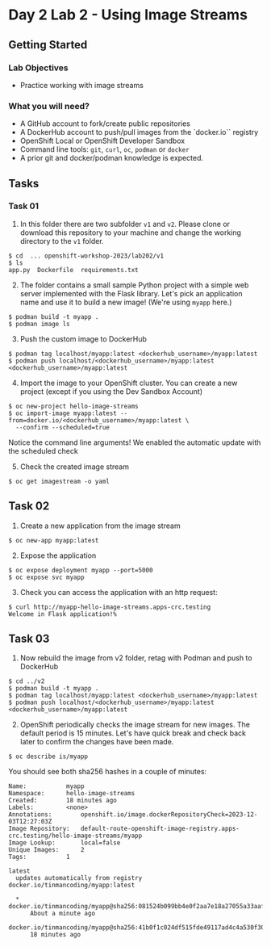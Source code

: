 # Day 2 Lab 2 - Using Image Streams

## Getting Started 

### Lab Objectives

- Practice working with image streams


###  What you will need?

- A GitHub account to fork/create public repositories
- A DockerHub account to push/pull images from the `docker.io`` registry
- OpenShift Local or OpenShift Developer Sandbox
- Command line tools: `git`, `curl`, `oc`, `podman` or `docker`
- A prior git and docker/podman knowledge is expected. 

## Tasks


### Task 01 

1. In this folder there are two subfolder `v1` and `v2`.
Please clone or download this repository to your machine and change the working directory to the `v1` folder.

```
$ cd  ... openshift-workshop-2023/lab202/v1
$ ls
app.py  Dockerfile  requirements.txt
```

2. The folder contains a small sample Python project with a simple web server implemented with the Flask library.
Let's pick an application name and use it to build a new image! (We're using `myapp` here.)

```
$ podman build -t myapp .
$ podman image ls
```

3. Push the custom image to DockerHub

```
$ podman tag localhost/myapp:latest <dockerhub_username>/myapp:latest
$ podman push localhost/<dockerhub_username>/myapp:latest <dockerhub_username>/myapp:latest
```

4. Import the image to your OpenShift cluster. You can create a new project (except if you using the Dev Sandbox Account)

```
$ oc new-project hello-image-streams
$ oc import-image myapp:latest --from=docker.io/<dockerhub_username>/myapp:latest \
  --confirm --scheduled=true
```
Notice the command line arguments! We enabled the automatic update with the scheduled check 

5. Check the created image stream

```
$ oc get imagestream -o yaml
```


## Task 02

1. Create a new application from the image stream

```
$ oc new-app myapp:latest
```

2. Expose the application

```
$ oc expose deployment myapp --port=5000
$ oc expose svc myapp
```
3. Check you can access the application with an http request:

```
$ curl http://myapp-hello-image-streams.apps-crc.testing
Welcome in Flask application!% 
```

## Task 03

1. Now rebuild the image from v2 folder, retag with Podman and push to DockerHub 

```
$ cd ../v2
$ podman build -t myapp .
$ podman tag localhost/myapp:latest <dockerhub_username>/myapp:latest
$ podman push localhost/<dockerhub_username>/myapp:latest <dockerhub_username>/myapp:latest
```

2. OpenShift periodically checks the image stream for new images. The default period is 15 minutes. Let's have quick break and check back later to confirm the changes have been made.

```
$ oc describe is/myapp
```
You should see both sha256 hashes in a couple of minutes:


```
Name:			myapp
Namespace:		hello-image-streams
Created:		18 minutes ago
Labels:			<none>
Annotations:		openshift.io/image.dockerRepositoryCheck=2023-12-03T12:27:03Z
Image Repository:	default-route-openshift-image-registry.apps-crc.testing/hello-image-streams/myapp
Image Lookup:		local=false
Unique Images:		2
Tags:			1

latest
  updates automatically from registry docker.io/tinmancoding/myapp:latest

  * docker.io/tinmancoding/myapp@sha256:081524b099bb4e0f2aa7e18a27055a33aaf84bc48702017f5763eff7c09bb66b
      About a minute ago
    docker.io/tinmancoding/myapp@sha256:41b0f1c024df515fde49117ad4c4a530f30a122296aa9604164e5b64170543bb
      18 minutes ago

```
